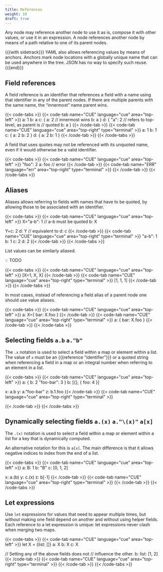 ```yaml
---
title: References
weight: 10
draft: true
---
```



Any node may reference another node to use it as is, compose it with other
values, or use it in an expression. A node references another node by means of a
path relative to one of its parent nodes.

{{{with sidetrack}}}
YAML also allows referencing values by means of anchors. Anchors mark node
locations with a globally unique name that can be used anywhere in the tree.
JSON has no way to specify such reuse.
{{{end}}}

## Field references

A field reference is an identifier that references a field with a name using
that identifier in any of the parent nodes.
If there are multiple parents with the same name, the “innermost” name parent wins.

{{< code-tabs >}}
{{< code-tab name="CUE" language="cue" area="top-left" >}}
a: 1
b: a
c: {
	a: 2
	// innermost wins
	b: a
}
d: {
	"a": 2
	// refers to top-level, as parent is
	// quoted
	b: a
}
{{< /code-tab >}}
{{< code-tab name="CUE" language="cue" area="top-right" type="terminal" >}}
a: 1
b: 1
c: {
    a: 2
    b: 2
}
d: {
    a: 2
    b: 1
}
{{< /code-tab >}}
{{< /code-tabs >}}

A field that uses quotes may not be referenced with its unquoted name, even if
it would otherwise be a valid identifier.

{{< code-tabs >}}
{{< code-tab name="CUE" language="cue" area="top-left" >}}
"foo": 2
a:     foo // error
{{< /code-tab >}}
{{< code-tab name="ERR" language="err" area="top-right" type="terminal" >}}
{{< /code-tab >}}
{{< /code-tabs >}}

## Aliases

Aliases allows referring to fields with names that have to be quoted, by
allowing those to be associated with an identifier.

{{< code-tabs >}}
{{< code-tab name="CUE" language="cue" area="top-left" >}}
X="a-b": 1 // a-b must be quoted
b:       X

Y=c: 2
d:   Y // equivalent to d: c
{{< /code-tab >}}
{{< code-tab name="CUE" language="cue" area="top-right" type="terminal" >}}
"a-b": 1
b:     1
c:     2
d:     2
{{< /code-tab >}}
{{< /code-tabs >}}

List values can be similarly aliased.

<aside>
💡 TODO

</aside>

{{< code-tabs >}}
{{< code-tab name="CUE" language="cue" area="top-left" >}}
[X=1, X, X]
{{< /code-tab >}}
{{< code-tab name="CUE" language="cue" area="top-right" type="terminal" >}}
[1, 1, 1]
{{< /code-tab >}}
{{< /code-tabs >}}

In most cases, instead of referencing a field alias of a parent node one should
use value aliases.

{{< code-tabs >}}
{{< code-tab name="CUE" language="cue" area="top-left" >}}
a: X={
	bar: X.foo
}
{{< /code-tab >}}
{{< code-tab name="CUE" language="cue" area="top-right" type="terminal" >}}
a: {
    bar: X.foo
}
{{< /code-tab >}}
{{< /code-tabs >}}

<!--

*Advanced paragraph: To alias the top of a file, use `X=_`. More about this in embedding.*

-->

## Selecting fields `a.b` `a."b"`

The `.x` notation is used to select a field within a map or element within a
list.
The value of `x` must be an {{{reference "identifier"}}} or a quoted string when
referencing a field in a map or an integral number when referring to an element
in a list.

{{< code-tabs >}}
{{< code-tab name="CUE" language="cue" area="top-left" >}}
a: {
    b:         2
    "foo-bar": 3
}
b: [{}, { foo: 4 }]

x: a.b
y: a."foo-bar"
z: b.1.foo
{{< /code-tab >}}
{{< code-tab name="CUE" language="cue" area="top-right" type="terminal" >}}

{{< /code-tab >}}
{{< /code-tabs >}}

## Dynamically selecting fields `a.(x)` `a."\(x)"` `a[x]`

The `.(x)` notation is used to select a field within a map or element within a
list for a key that is dynamically computed.

An alternative notation for this is `a[x]`.
The main difference is that it allows negative indices to index from the end of
a list.

{{< code-tabs >}}
{{< code-tab name="CUE" language="cue" area="top-left" >}}
a: B: 1
b: "B"
c: [0, 1, 2]

x: a.(b)
y: c.(x)
z: b[-1]
{{< /code-tab >}}
{{< code-tab name="CUE" language="cue" area="top-right" type="terminal" >}}
{{< /code-tab >}}
{{< /code-tabs >}}

<!-- TODO: : billion laughs: YAML problem: CUE equivalent. Evaluation is fine. -->

## Let expressions

Use `let` expressions for values that need to appear multiple times, but without
making one field depend on another and without using helper fields.
Each reference to a let expression is unique: let expressions never clash when
merging two maps.

{{< code-tabs >}}
{{< code-tab name="CUE" language="cue" area="top-left" >}}
 let X = {list: []}
a: X
b: X
c: X

// Setting any of the above fields does not
// influence the other.
b: list: [1, 2]
{{< /code-tab >}}
{{< code-tab name="CUE" language="cue" area="top-right" type="terminal" >}}
{{< /code-tab >}}
{{< /code-tabs >}}

